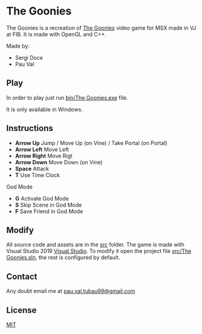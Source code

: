 # The Goonies

The Goonies is a recreation of [The Goonies](https://www.youtube.com/watch?v=yhFCiZIcjgE) video game for MSX made in VJ at FIB. It is made with OpenGL and C++.

Made by:
 + Sergi Doce
 + Pau Val

## Play

In order to play just run [bin/The Goonies.exe](bin/The%20Goonies.exe) file.

It is only available in Windows.

## Instructions

 + **Arrow Up** Jump / Move Up (on Vine) / Take Portal (on Portal)
 + **Arrow Left** Move Left
 + **Arrow Right** Move Rigt
 + **Arrow Down** Move Down (on Vine)
 + **Space** Attack
 + **T** Use Time Clock

 God Mode
 + **G** Activate God Mode
 + **S** Skip Scene in God Mode
 + **F** Save Friend in God Mode

## Modify

All source code and assets are in the [src](src) folder. The game is made with Visual Studio 2019 [Visual Studio](https://visualstudio.microsoft.com/es/vs/). To modify it open the project file [src/The Goonies.sln](src/The%20Goonies.sln), the rest is configured by default.

## Contact

Any doubt email me at pau.val.tubau99@gmail.com

## License

[MIT](https://choosealicense.com/licenses/mit/)
